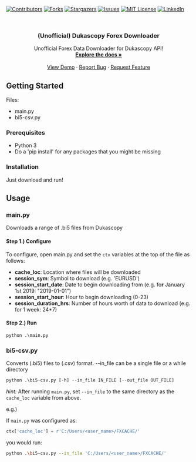 [![Contributors][contributors-shield]][contributors-url]
[![Forks][forks-shield]][forks-url]
[![Stargazers][stars-shield]][stars-url]
[![Issues][issues-shield]][issues-url]
[![MIT License][license-shield]][license-url]
[![LinkedIn][linkedin-shield]][linkedin-url]


<br />
<p align="center">
  <a href="https://github.com/mgodf/dukascopy_forex_dl">
  </a>

  <h3 align="center">(Unofficial) Dukascopy Forex Downloader</h3>

  <p align="center">
    Unofficial Forex Data Downloader for Dukascopy API!
    <br />
    <a href="https://github.com/mgodf/dukascopy_forex_dl"><strong>Explore the docs »</strong></a>
    <br />
    <br />
    <a href="https://github.com/mgodf/dukascopy_forex_dl">View Demo</a>
    ·
    <a href="https://github.com/mgodf/dukascopy_forex_dl">Report Bug</a>
    ·
    <a href="https://github.com/mgodf/dukascopy_forex_dl">Request Feature</a>
  </p>

## Getting Started
Files:
- main.py
- bi5-csv.py

### Prerequisites

- Python 3
- Do a 'pip install' for any packages that you might be missing

### Installation

Just download and run!

## Usage

### main.py
Downloads a range of .bi5 files from Dukascopy

#### Step 1.) Configure
To configure, open main.py and set the `ctx` variables at the top of the file as follows:
- **cache_loc**: Location where files will be downloaded
- **session_sym**: Symbol to download (e.g. 'EURUSD')
- **session_start_date**: Date to begin downloading from (e.g. fo**r** January 1st 2019: "2019-01-01")
- **session_start_hour**: Hour to begin downloading (0-23)
- **session_duration_hrs**: Number of hours worth of data to download (e.g. for 1 week: 24*7)

#### Step 2.) Run
```py
python .\main.py
```

### bi5-csv.py
Converts (.bi5) files to (.csv) format. --in_file can be a single file or a while directory 
```py
python .\bi5-csv.py [-h] --in_file IN_FILE [--out_file OUT_FILE]
```
*hint:* After running `main.py`, set `--in_file` to the same directory as the `cache_loc` variable from above.

e.g.)

If `main.py` was configured as:
```py
ctx['cache_loc'] = r'C:/Users/<user_name>/FXCACHE/'
```
 you would run:
```sh
python .\bi5-csv.py --in_file 'C:/Users/<user_name>/FXCACHE/'
```


[contributors-shield]: https://img.shields.io/github/contributors/github_username/repo.svg?style=flat-square
[contributors-url]: https://github.com/mgodf/dukascopy_forex_dl/graphs/contributors
[forks-shield]: https://img.shields.io/github/forks/github_username/repo.svg?style=flat-square
[forks-url]: https://github.com/mgodf/dukascopy_forex_dl/network/members
[stars-shield]: https://img.shields.io/github/stars/github_username/repo.svg?style=flat-square
[stars-url]: https://github.com/mgodf/dukascopy_forex_dl/stargazers
[issues-shield]: https://img.shields.io/github/issues/github_username/repo.svg?style=flat-square
[issues-url]: https://github.com/mgodf/dukascopy_forex_dl/issues
[license-shield]: https://img.shields.io/github/license/github_username/repo.svg?style=flat-square
[license-url]: https://github.com/mgodf/dukascopy_forex_dl/blob/master/LICENSE
[linkedin-shield]: https://img.shields.io/badge/-LinkedIn-black.svg?style=flat-square&logo=linkedin&colorB=555
[linkedin-url]: https://www.linkedin.com/in/michaeljaygodfrey/